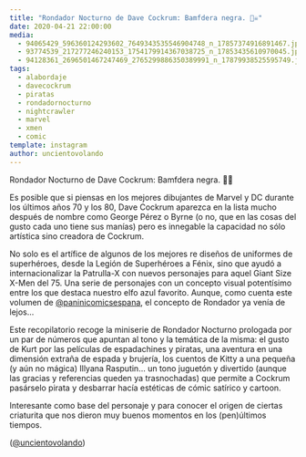```yaml
---
title: "Rondador Nocturno de Dave Cockrum: Bamfdera negra. 🏴‍☠️"
date: 2020-04-21 22:00:00
media: 
  - 94065429_596360124293602_7649343535546904748_n_17857374916891467.jpg
  - 93774539_217277246240153_1754179914367038725_n_17853435610970045.jpg
  - 94128361_2696501467247469_2765299886350389991_n_17879938525595749.jpg
tags: 
  - alabordaje
  - davecockrum
  - piratas
  - rondadornocturno
  - nightcrawler
  - marvel
  - xmen
  - comic
template: instagram
author: uncientovolando
---
```


Rondador Nocturno de Dave Cockrum: Bamfdera negra. 🏴‍☠️


Es posible que si piensas en los mejores dibujantes de Marvel y DC durante los últimos años 70 y los 80, Dave Cockrum aparezca en la lista mucho después de nombre como George Pérez o Byrne (o no, que en las cosas del gusto cada uno tiene sus manías) pero es innegable la capacidad no sólo artística sino creadora de Cockrum.


No solo es el artífice de algunos de los mejores re diseños de uniformes de superhéroes, desde la Legión de Superhéroes a Fénix, sino que ayudó a internacionalizar la Patrulla-X con nuevos personajes para aquel Giant Size X-Men del 75. Una serie de personajes con un concepto visual potentísimo entre los que destaca nuestro elfo azul favorito. Aunque, como cuenta este volumen de [@paninicomicsespana](https://instagram.com/paninicomicsespana), el concepto de Rondador ya venía de lejos...


Este recopilatorio recoge la miniserie de Rondador Nocturno prologada por un par de números que apuntan al tono y la temática de la misma: el gusto de Kurt por las películas de espadachines y piratas, una aventura en una dimensión extraña de espada y brujería, los cuentos de Kitty a una pequeña (y aún no mágica) Illyana Rasputin... un tono juguetón y divertido (aunque las gracias y referencias queden ya trasnochadas) que permite a Cockrum pasárselo pirata y desbarrar hacía estéticas de cómic satírico y cartoon.


Interesante como base del personaje y para conocer el origen de ciertas criaturita que nos dieron muy buenos momentos en los (pen)últimos tiempos.


([@uncientovolando](https://instagram.com/uncientovolando))
